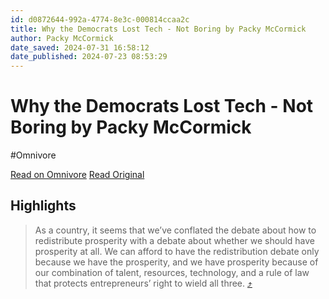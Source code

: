```yaml
---
id: d0872644-992a-4774-8e3c-000814ccaa2c
title: Why the Democrats Lost Tech - Not Boring by Packy McCormick
author: Packy McCormick
date_saved: 2024-07-31 16:58:12
date_published: 2024-07-23 08:53:29
---
```


# Why the Democrats Lost Tech - Not Boring by Packy McCormick
#Omnivore

[Read on Omnivore](https://omnivore.app/me/why-the-democrats-lost-tech-not-boring-by-packy-mc-cormick-1910a960f34)
[Read Original](https://www.notboring.co/p/why-the-democrats-lost-tech?triedRedirect=true)

## Highlights

> As a country, it seems that we’ve conflated the debate about how to redistribute prosperity with a debate about whether we should have prosperity at all. We can afford to have the redistribution debate only because we have the prosperity, and we have prosperity because of our combination of talent, resources, technology, and a rule of law that protects entrepreneurs’ right to wield all three. [⤴️](https://omnivore.app/me/why-the-democrats-lost-tech-not-boring-by-packy-mc-cormick-1910a960f34#f71295cc-50a5-4aad-ba36-cb75ba55f908) 

